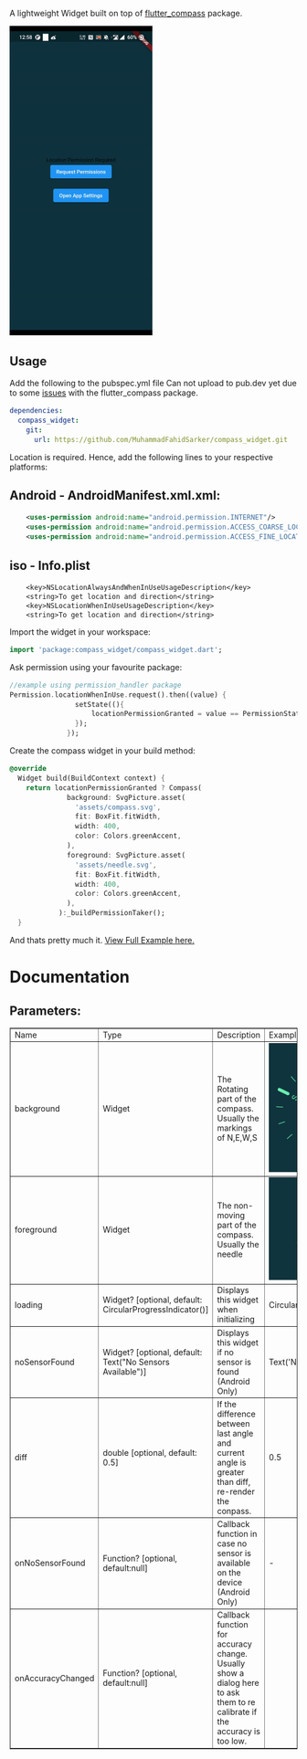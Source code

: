 A lightweight Widget built on top of [flutter_compass](https://pub.dev/packages/flutter_compass) package.

<img src="screenshots/roll.gif" width = 250/>


## Usage

Add the following to the pubspec.yml file
Can not upload to pub.dev yet due to some [issues](https://github.com/hemanthrajv/flutter_compass/issues/77) with the flutter_compass package.
```yml
dependencies:
  compass_widget:
    git:
      url: https://github.com/MuhammadFahidSarker/compass_widget.git
```

Location is required. Hence, add the following lines to your respective platforms:
## Android - AndroidManifest.xml.xml:
```xml
    <uses-permission android:name="android.permission.INTERNET"/>
    <uses-permission android:name="android.permission.ACCESS_COARSE_LOCATION" />
    <uses-permission android:name="android.permission.ACCESS_FINE_LOCATION" />
```

## iso - Info.plist
```plist
	<key>NSLocationAlwaysAndWhenInUseUsageDescription</key>
	<string>To get location and direction</string>
	<key>NSLocationWhenInUseUsageDescription</key>
	<string>To get location and direction</string>
```

Import the widget in your workspace:
```dart
import 'package:compass_widget/compass_widget.dart';
```

Ask permission using your favourite package:
```dart
//example using permission_handler package
Permission.locationWhenInUse.request().then((value) {
                setState((){
                    locationPermissionGranted = value == PermissionStatus.granted;
                });
              });
```

Create the compass widget in your build method:
```dart
@override
  Widget build(BuildContext context) {
    return locationPermissionGranted ? Compass(
              background: SvgPicture.asset(
                'assets/compass.svg',
                fit: BoxFit.fitWidth,
                width: 400,
                color: Colors.greenAccent,
              ),
              foreground: SvgPicture.asset(
                'assets/needle.svg',
                fit: BoxFit.fitWidth,
                width: 400,
                color: Colors.greenAccent,
              ),
            ):_buildPermissionTaker();
  }
```

And thats pretty much it.
[View Full Example here.](https://github.com/MuhammadFahidSarker/compass_widget/blob/master/example/lib/main.dart)


# Documentation
## Parameters:
<table style="border-collapse: collapse; width: 100%;" border="1">
<tbody>
<tr>
<td style="width: 25%;">Name</td>
<td style="width: 25%;">Type</td>
<td style="width: 25%;">Description</td>
<td style="width: 25%;">Example</td>
</tr>
<tr>
<td style="width: 25%;">background</td>
<td style="width: 25%;">Widget</td>
<td style="width: 25%;">The Rotating part of the compass. Usually the markings of N,E,W,S</td>
<td style="width: 25%;"><img src="screenshots/back.jpg" width = 250/></td>
</tr>
<tr>
<td style="width: 25%;">foreground</td>
<td style="width: 25%;">Widget</td>
<td style="width: 25%;">The non-moving part of the compass. Usually the needle</td>
<td style="width: 25%;"><img src="screenshots/needle.jpg" width = 250/></td>
</tr>
<tr>
<td style="width: 25%;">loading</td>
<td style="width: 25%;">Widget? [optional, default: CircularProgressIndicator()]</td>
<td style="width: 25%;">Displays this widget when initializing</td>
<td style="width: 25%;">CircularProgressIndicator()</td>
</tr>
<tr>
<td style="width: 25%;">noSensorFound</td>
<td style="width: 25%;">Widget? [optional, default: Text("No Sensors Available")]</td>
<td style="width: 25%;">Displays this widget if no sensor is found (Android Only)</td>
<td style="width: 25%;">Text('No Sensors found');</td>
</tr>
<tr>
<td style="width: 25%;">diff</td>
<td style="width: 25%;">double [optional, default: 0.5]</td>
<td style="width: 25%;">If the difference between last angle and current angle is greater than diff, re-render the conpass.</td>
<td style="width: 25%;">0.5</td>
</tr>
<tr>
<td style="width: 25%;">onNoSensorFound</td>
<td style="width: 25%;">Function? [optional, default:null]</td>
<td style="width: 25%;">Callback function in case no sensor is available on the device (Android Only)</td>
<td style="width: 25%;">-</td>
</tr>
<tr>
<td style="width: 25%;">onAccuracyChanged</td>
<td style="width: 25%;">Function? [optional, default:null]</td>
<td style="width: 25%;">Callback function for accuracy change. Usually show a dialog here to ask them to re calibrate if the accuracy is too low.</td>
<td style="width: 25%;">&nbsp;</td>
</tr>
</tbody>
</table>
